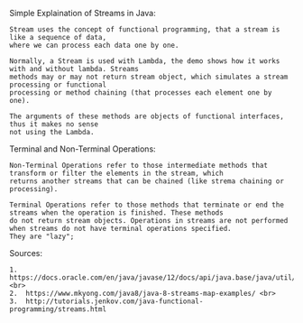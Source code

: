 Simple Explaination of Streams in Java:

    Stream uses the concept of functional programming, that a stream is like a sequence of data,
    where we can process each data one by one.

    Normally, a Stream is used with Lambda, the demo shows how it works with and without lambda. Streams
    methods may or may not return stream object, which simulates a stream processing or functional
    processing or method chaining (that processes each element one by one).

    The arguments of these methods are objects of functional interfaces, thus it makes no sense
    not using the Lambda.

Terminal and Non-Terminal Operations:

    Non-Terminal Operations refer to those intermediate methods that transform or filter the elements in the stream, which
    returns another streams that can be chained (like strema chaining or processing).

    Terminal Operations refer to those methods that terminate or end the streams when the operation is finished. These methods
    do not return stream objects. Operations in streams are not performed when streams do not have terminal operations specified.
    They are "lazy";

Sources:

    1.  https://docs.oracle.com/en/java/javase/12/docs/api/java.base/java/util/stream/Stream.html <br>
    2.  https://www.mkyong.com/java8/java-8-streams-map-examples/ <br>
    3.  http://tutorials.jenkov.com/java-functional-programming/streams.html
